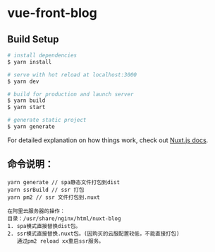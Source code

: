 # vue-front-blog

## Build Setup

```bash
# install dependencies
$ yarn install

# serve with hot reload at localhost:3000
$ yarn dev

# build for production and launch server
$ yarn build
$ yarn start

# generate static project
$ yarn generate
```

For detailed explanation on how things work, check out [Nuxt.js docs](https://nuxtjs.org).

## 命令说明：
```
yarn generate // spa静态文件打包到dist
yarn ssrBuild // ssr 打包
yarn pm2 // ssr 文件打包到.nuxt

在阿里云服务器的操作：
目录：/usr/share/nginx/html/nuxt-blog
1. spa模式直接替换dist包。
2. ssr模式直接替换.nuxt包。(因购买的云服配置较低，不能直接打包)
   通过pm2 reload xx重启ssr服务。 
```